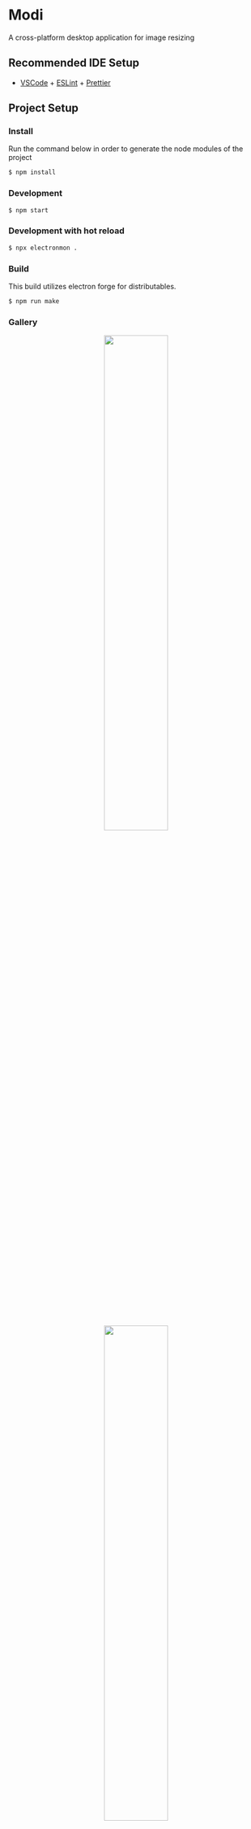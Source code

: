 # Modi
A cross-platform desktop application for image resizing

## Recommended IDE Setup

- [VSCode](https://code.visualstudio.com/) + [ESLint](https://marketplace.visualstudio.com/items?itemName=dbaeumer.vscode-eslint) + [Prettier](https://marketplace.visualstudio.com/items?itemName=esbenp.prettier-vscode)

## Project Setup

### Install
Run the command below in order to generate the node modules of the project

```bash
$ npm install
```

### Development

```bash
$ npm start
```

### Development with hot reload

```bash
$ npx electronmon .
```

### Build
This build utilizes electron forge for distributables. 
```bash
$ npm run make
```

### Gallery
<div align="center" flex-direction="row">
<img src="https://github.com/user-attachments/assets/16c5c8bc-e962-43d1-b6ac-2a92e96871fd" width="50%" />
<img src="https://github.com/user-attachments/assets/2a2afa54-dc9c-4194-8267-9e5c47f528c6" width="50%"/>
<img src="https://github.com/user-attachments/assets/d4373c37-e91e-4585-936c-99a8af6fa40a" width="50%"/>
<img src="https://github.com/user-attachments/assets/822aa404-7f51-4c7e-abd1-376fbccbfe0" width="50%"/>
</div

